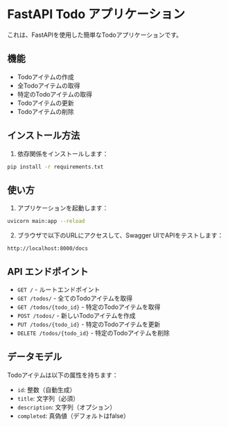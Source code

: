 # FastAPI Todo アプリケーション

これは、FastAPIを使用した簡単なTodoアプリケーションです。

## 機能

- Todoアイテムの作成
- 全Todoアイテムの取得
- 特定のTodoアイテムの取得
- Todoアイテムの更新
- Todoアイテムの削除

## インストール方法

1. 依存関係をインストールします：

```bash
pip install -r requirements.txt
```

## 使い方

1. アプリケーションを起動します：

```bash
uvicorn main:app --reload
```

2. ブラウザで以下のURLにアクセスして、Swagger UIでAPIをテストします：

```
http://localhost:8000/docs
```

## API エンドポイント

- `GET /` - ルートエンドポイント
- `GET /todos/` - 全てのTodoアイテムを取得
- `GET /todos/{todo_id}` - 特定のTodoアイテムを取得
- `POST /todos/` - 新しいTodoアイテムを作成
- `PUT /todos/{todo_id}` - 特定のTodoアイテムを更新
- `DELETE /todos/{todo_id}` - 特定のTodoアイテムを削除

## データモデル

Todoアイテムは以下の属性を持ちます：

- `id`: 整数（自動生成）
- `title`: 文字列（必須）
- `description`: 文字列（オプション）
- `completed`: 真偽値（デフォルトはfalse）